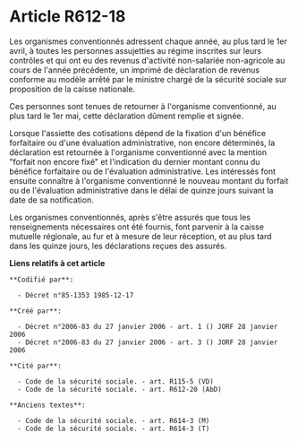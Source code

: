 # Article R612-18

Les organismes conventionnés adressent chaque année, au plus tard le 1er avril, à toutes les personnes assujetties au régime
inscrites sur leurs contrôles et qui ont eu des revenus d'activité non-salariée non-agricole au cours de l'année précédente,
un imprimé de déclaration de revenus conforme au modèle arrêté par le ministre chargé de la sécurité sociale sur proposition
de la caisse nationale.

Ces personnes sont tenues de retourner à l'organisme conventionné, au plus tard le 1er mai, cette déclaration dûment remplie
et signée.

Lorsque l'assiette des cotisations dépend de la fixation d'un bénéfice forfaitaire ou d'une évaluation administrative, non
encore déterminés, la déclaration est retournée à l'organisme conventionné avec la mention "forfait non encore fixé" et
l'indication du dernier montant connu du bénéfice forfaitaire ou de l'évaluation administrative. Les intéressés font ensuite
connaître à l'organisme conventionné le nouveau montant du forfait ou de l'évaluation administrative dans le délai de quinze
jours suivant la date de sa notification. 

Les organismes conventionnés, après s'être assurés que tous les renseignements nécessaires ont été fournis, font parvenir à
la caisse mutuelle régionale, au fur et à mesure de leur réception, et au plus tard dans les quinze jours, les déclarations
reçues des assurés.

**Liens relatifs à cet article**

	**Codifié par**:

	  - Décret n°85-1353 1985-12-17

	**Créé par**:

	  - Décret n°2006-83 du 27 janvier 2006 - art. 1 () JORF 28 janvier 2006
	  - Décret n°2006-83 du 27 janvier 2006 - art. 3 () JORF 28 janvier 2006

	**Cité par**:

	  - Code de la sécurité sociale. - art. R115-5 (VD)
	  - Code de la sécurité sociale. - art. R612-20 (AbD)

	**Anciens textes**:

	  - Code de la sécurité sociale. - art. R614-3 (M)
	  - Code de la sécurité sociale. - art. R614-3 (T)
